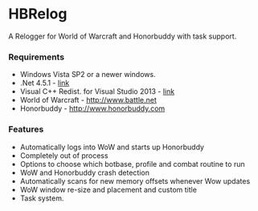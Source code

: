 # HBRelog
A Relogger for World of Warcraft and Honorbuddy with task support. 

### Requirements
* Windows Vista SP2 or a newer windows. 
* .Net 4.5.1 - [link](http://www.microsoft.com/en-us/download/details.aspx?id=40779)
* Visual C++ Redist. for Visual Studio 2013 - [link](http://www.microsoft.com/en-us/download/details.aspx?id=40784)
* World of Warcraft - http://www.battle.net
* Honorbuddy - http://www.honorbuddy.com

### Features
* Automatically logs into WoW and starts up Honorbuddy
* Completely out of process
* Options to choose which botbase, profile and combat routine to run
* WoW and Honorbuddy crash detection
* Automatically scans for new memory offsets whenever Wow updates
* WoW window re-size and placement and custom title
* Task system. 
